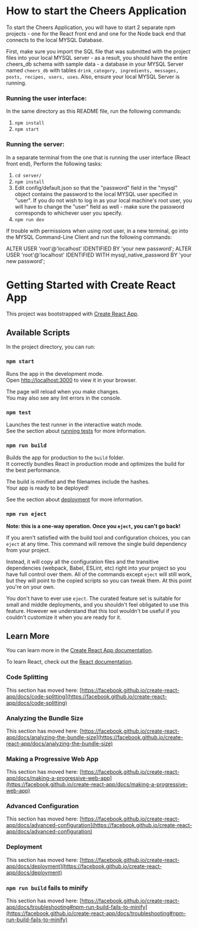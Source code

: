 # How to start the Cheers Application
To start the Cheers Application, you will have to start 2 separate npm projects - one for the React front end and one for the Node back end that connects to the local MYSQL Database.

First, make sure you import the SQL file that was submitted with the project files into your local MYSQL server - as a result, you should have the entire cheers_db schema with sample data - a database in your MYSQL Server named `cheers_db` with tables `drink_category, ingredients, messages, posts, recipes, users, uses`. Also, ensure your local MYSQL Server is running.

### Running the user interface:
In the same directory as this README file, run the following commands:
1. `npm install`
2. `npm start`


### Running the server:
In a separate terminal from the one that is running the user interface (React front end), Perform the following tasks:
1. `cd server/`
2. `npm install`
3. Edit config/default.json so that the "password" field in the "mysql" object contains the password to the local MYSQL user specified in "user". If you do not wish to log in as your local machine's root user, you will have to change the "user" field as well - make sure the password corresponds to whichever user you specify. 
4. `npm run dev`

<!-- Ensure you have all dependencies by running npm install while in the server/ directory

Then, go to server/config/default.json and in the "mysql" object, insert the hostname, user, and password in order for the server to have the credentials to connect to your local mysql instance of cheers_db.

Finally, run npm run dev. The server should start up and print "Listening on port 5000" as well as "SQL Connected!". It should also print a test SQL statement found in server.js on line 7, which is SELECT user_name FROM users. -->

If trouble with permissions when using root user, in a new terminal, go into the MYSQL Command-Line Client and run the following commands:

ALTER USER 'root'@'localhost' IDENTIFIED BY 'your new password'; ALTER USER 'root'@'localhost' IDENTIFIED WITH mysql_native_password BY 'your new password';

# Getting Started with Create React App

This project was bootstrapped with [Create React App](https://github.com/facebook/create-react-app).

## Available Scripts

In the project directory, you can run:

### `npm start`

Runs the app in the development mode.\
Open [http://localhost:3000](http://localhost:3000) to view it in your browser.

The page will reload when you make changes.\
You may also see any lint errors in the console.

### `npm test`

Launches the test runner in the interactive watch mode.\
See the section about [running tests](https://facebook.github.io/create-react-app/docs/running-tests) for more information.

### `npm run build`

Builds the app for production to the `build` folder.\
It correctly bundles React in production mode and optimizes the build for the best performance.

The build is minified and the filenames include the hashes.\
Your app is ready to be deployed!

See the section about [deployment](https://facebook.github.io/create-react-app/docs/deployment) for more information.

### `npm run eject`

**Note: this is a one-way operation. Once you `eject`, you can't go back!**

If you aren't satisfied with the build tool and configuration choices, you can `eject` at any time. This command will remove the single build dependency from your project.

Instead, it will copy all the configuration files and the transitive dependencies (webpack, Babel, ESLint, etc) right into your project so you have full control over them. All of the commands except `eject` will still work, but they will point to the copied scripts so you can tweak them. At this point you're on your own.

You don't have to ever use `eject`. The curated feature set is suitable for small and middle deployments, and you shouldn't feel obligated to use this feature. However we understand that this tool wouldn't be useful if you couldn't customize it when you are ready for it.

## Learn More

You can learn more in the [Create React App documentation](https://facebook.github.io/create-react-app/docs/getting-started).

To learn React, check out the [React documentation](https://reactjs.org/).

### Code Splitting

This section has moved here: [https://facebook.github.io/create-react-app/docs/code-splitting](https://facebook.github.io/create-react-app/docs/code-splitting)

### Analyzing the Bundle Size

This section has moved here: [https://facebook.github.io/create-react-app/docs/analyzing-the-bundle-size](https://facebook.github.io/create-react-app/docs/analyzing-the-bundle-size)

### Making a Progressive Web App

This section has moved here: [https://facebook.github.io/create-react-app/docs/making-a-progressive-web-app](https://facebook.github.io/create-react-app/docs/making-a-progressive-web-app)

### Advanced Configuration

This section has moved here: [https://facebook.github.io/create-react-app/docs/advanced-configuration](https://facebook.github.io/create-react-app/docs/advanced-configuration)

### Deployment

This section has moved here: [https://facebook.github.io/create-react-app/docs/deployment](https://facebook.github.io/create-react-app/docs/deployment)

### `npm run build` fails to minify

This section has moved here: [https://facebook.github.io/create-react-app/docs/troubleshooting#npm-run-build-fails-to-minify](https://facebook.github.io/create-react-app/docs/troubleshooting#npm-run-build-fails-to-minify)
